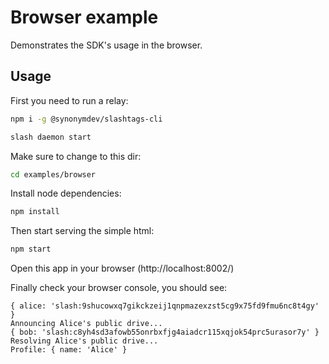 # Browser example

Demonstrates the SDK's usage in the browser.

## Usage


First you need to run a relay:

```bash
npm i -g @synonymdev/slashtags-cli

slash daemon start
```

Make sure to change to this dir:

```bash
cd examples/browser
```

Install node dependencies:

```bash
npm install
```

Then start serving the simple html:

```bash
npm start
```

Open this app in your browser (http://localhost:8002/)

Finally check your browser console, you should see:

```
{ alice: 'slash:9shucowxq7gikckzeij1qnpmazexzst5cg9x75fd9fmu6nc8t4gy' }
Announcing Alice's public drive...
{ bob: 'slash:c8yh4sd3afowb55onrbxfjg4aiadcr115xqjok54prc5urasor7y' }
Resolving Alice's public drive...
Profile: { name: 'Alice' }
```
